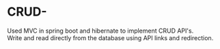 # CRUD-
Used MVC in spring boot and hibernate to 
implement CRUD API's.
</br>
Write and read directly from the database using API links and redirection.
